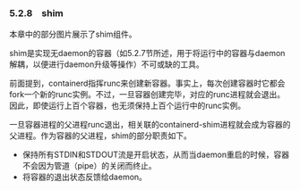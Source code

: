 ### 5.2.8　shim

本章中的部分图片展示了shim组件。

shim是实现无daemon的容器（如5.2.7节所述，用于将运行中的容器与daemon解耦，以便进行daemon升级等操作）不可或缺的工具。

前面提到，containerd指挥runc来创建新容器。事实上，每次创建容器时它都会fork一个新的runc实例。不过，一旦容器创建完毕，对应的runc进程就会退出。因此，即使运行上百个容器，也无须保持上百个运行中的runc实例。

一旦容器进程的父进程runc退出，相关联的containerd-shim进程就会成为容器的父进程。作为容器的父进程，shim的部分职责如下。

+ 保持所有STDIN和STDOUT流是开启状态，从而当daemon重启的时候，容器不会因为管道（pipe）的关闭而终止。
+ 将容器的退出状态反馈给daemon。

